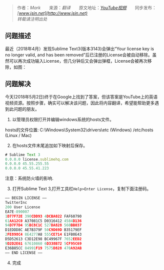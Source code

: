 > 作者：*Mark*　　来源：*翻译*　　原文地址：*[YouTube视频](https://www.youtube.com/watch?v=-3Lu3t3R3mg)*　　同步发布：*[www.jsin.net](http://www.jsin.net)*  
> *转载请注明出处*   
## 问题描述   
最近（2018年4月）发现Sublime Text3(版本3143)会弹出“Your license key is no longer valid, and has been removed”后已注册的License会被自动移除。虽然可以再次成功输入License，但几分钟后又会弹出弹框，License会被再次移除，如图：

## 问题解决   
今天(2018年5月2日)终于在Google上找到了答案，但该答案是YouTube上的英语视频资源。按照步骤，确实可以解决该问题，因此将内容翻译，希望能帮助更多遇到此问题的朋友。
1. 以管理员权限打开并编辑windows系统的hosts文件。   

hosts的文件位置: 
C:\Windows\System32\drivers\etc (Windows)
/etc/hosts (Linux / Mac)

2. 在hosts文件末尾追加如下映射后保存。
```js
# Sublime Text 3
0.0.0.0 license.sublimehq.com
0.0.0.0 45.55.255.55
0.0.0.0 45.55.41.223
```
注意：系统防火墙的影响.

3. 打开Sublime Text 3,打开工具栏`Help>Enter License`，复制下面注册码。
```js
—– BEGIN LICENSE —–
TwitterInc
200 User License
EA7E-890007
1D77F72E 390CDD93 4DCBA022 FAF60790
61AA12C0 A37081C5 D0316412 4584D136
94D7F7D4 95BC8C1C 527DA828 560BB037
D1EDDD8C AE7B379F 50C9D69D B35179EF
2FE898C4 8E4277A8 555CE714 E1FB0E43
D5D52613 C3D12E98 BC49967F 7652EED2
9D2D2E61 67610860 6D338B72 5CF95C69
E36B85CC 84991F19 7575D828 470A92AB
—— END LICENSE ——
```   

4. 完成
